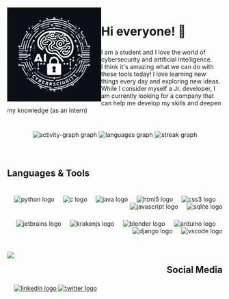 <br clear="both">

<img align="left" height="220" src="https://raw.githubusercontent.com/esteban-ll-aguilar/esteban-ll-aguilar/main/images/Image_logo.jpeg"  />

###

<h1 align="left">Hi everyone! 👋</h1>

###

<p align="left">I am a student and I love the world of cybersecurity and artificial intelligence.<br>I think it's amazing what we can do with these tools today! I love learning new things every day and exploring new ideas. <br>While I consider myself a Jr. developer, I am currently looking for a company that can help me develop my skills and deepen my knowledge (as an intern)</p>

###

<br clear="both">

<div align="center">
  <img src="https://github-readme-activity-graph.vercel.app/graph?username=esteban-ll-aguilar&radius=0&theme=github-dark&area=true&order=5&custom_title=Esteban%20Leon%20Aguilar&color=44769F&line=34D0D7&point=C0CEDC&area_color=552C88&hide_title=false&hide_border=false" height="313" alt="activity-graph graph"  />
  <img src="https://github-readme-stats.vercel.app/api/top-langs?username=esteban-ll-aguilar&locale=en&hide_title=true&layout=compact&card_width=320&langs_count=5&theme=dark&hide_border=true&order=2" height="150" alt="languages graph"  />
  <img src="https://streak-stats.demolab.com?user=esteban-ll-aguilar&locale=en&mode=daily&theme=dracula&hide_border=true&border_radius=5&order=3" height="150" alt="streak graph"  />
</div>

###

<br clear="both">

<h2 align="left">Languages & Tools</h2>

###

<br clear="both">

<div align="right">
  <img src="https://cdn.jsdelivr.net/gh/devicons/devicon/icons/python/python-original.svg" height="40" alt="python logo"  />
  <img width="12" />
  <img src="https://cdn.jsdelivr.net/gh/devicons/devicon/icons/c/c-original.svg" height="40" alt="c logo"  />
  <img width="12" />
  <img src="https://cdn.jsdelivr.net/gh/devicons/devicon/icons/java/java-original.svg" height="40" alt="java logo"  />
  <img width="12" />
  <img src="https://cdn.jsdelivr.net/gh/devicons/devicon/icons/html5/html5-original.svg" height="40" alt="html5 logo"  />
  <img width="12" />
  <img src="https://cdn.jsdelivr.net/gh/devicons/devicon/icons/css3/css3-original.svg" height="40" alt="css3 logo"  />
  <img width="12" />
  <img src="https://cdn.jsdelivr.net/gh/devicons/devicon/icons/javascript/javascript-plain.svg" height="40" alt="javascript logo"  />
  <img width="12" />
  <img src="https://cdn.jsdelivr.net/gh/devicons/devicon/icons/sqlite/sqlite-original.svg" height="40" alt="sqlite logo"  />
</div>

###

<div align="right">
  <img src="https://cdn.jsdelivr.net/gh/devicons/devicon/icons/jetbrains/jetbrains-original.svg" height="40" alt="jetbrains logo"  />
  <img width="12" />
  <img src="https://cdn.simpleicons.org/gitkraken/179287" height="40" alt="krakenjs logo"  />
  <img width="12" />
  <img src="https://cdn.jsdelivr.net/gh/devicons/devicon/icons/blender/blender-original.svg" height="40" alt="blender logo"  />
  <img width="12" />
  <img src="https://cdn.jsdelivr.net/gh/devicons/devicon/icons/arduino/arduino-original.svg" height="40" alt="arduino logo"  />
  <img width="12" />
  <img src="https://cdn.jsdelivr.net/gh/devicons/devicon/icons/django/django-plain.svg" height="40" alt="django logo"  />
  <img width="12" />
  <img src="https://cdn.jsdelivr.net/gh/devicons/devicon/icons/vscode/vscode-original.svg" height="40" alt="vscode logo"  />
</div>

###

<p align="left"></p>

###

<br clear="both">

<img align="left" height="215" src="https://i.pinimg.com/originals/d0/b5/d7/d0b5d7751b2cde2c387bb376b94146a3.gif"  />

###

<h2 align="right">Social Media</h2>

###

<div align="left">
  <a href="https://www.linkedin.com/in/esteban-leon-aguilar/" target="_blank">
    <img src="https://raw.githubusercontent.com/maurodesouza/profile-readme-generator/master/src/assets/icons/social/linkedin/default.svg" width="50" height="40" alt="linkedin logo"  />
  </a>
  <a href="https://twitter.com/3steban_4guilar" target="_blank">
    <img src="https://raw.githubusercontent.com/maurodesouza/profile-readme-generator/master/src/assets/icons/social/twitter/default.svg" width="50" height="40" alt="twitter logo"  />
  </a>
</div>

###
